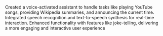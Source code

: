 Created a voice-activated assistant to handle tasks like playing YouTube songs, providing Wikipedia
summaries, and announcing the current time.
Integrated speech recognition and text-to-speech synthesis for real-time interaction.
Enhanced functionality with features like joke-telling, delivering a more engaging and interactive
user experience

